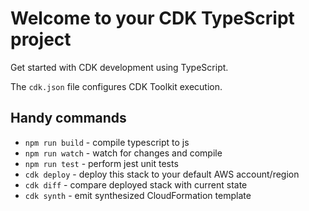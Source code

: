 # Welcome to your CDK TypeScript project

Get started with CDK development using TypeScript.

The `cdk.json` file configures CDK Toolkit execution.

## Handy commands

* `npm run build`   - compile typescript to js
* `npm run watch`   - watch for changes and compile
* `npm run test`    - perform jest unit tests
* `cdk deploy`      - deploy this stack to your default AWS account/region
* `cdk diff`        - compare deployed stack with current state
* `cdk synth`       - emit synthesized CloudFormation template
